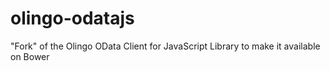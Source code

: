 # olingo-odatajs
"Fork" of the Olingo OData Client for JavaScript Library to make it available on Bower
